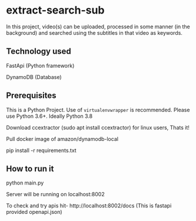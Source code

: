 # extract-search-sub
In this project, video(s) can be uploaded, processed in some manner (in the background) and searched using the subtitles in that video as keywords.

## Technology used
FastApi (Python framework)

DynamoDB (Database)



## Prerequisites
This is a Python Project. Use of `virtualenvwrapper` is recommended. Please use Python 3.6+. Ideally Python 3.8

Download ccextractor (sudo apt install ccextractor) for linux users, Thats it!

Pull docker image of amazon/dynamodb-local 

pip install -r requirements.txt


## How to run it

python main.py

Server will be running on localhost:8002

To check and try apis hit- http://localhost:8002/docs (This is fastapi provided openapi.json)
